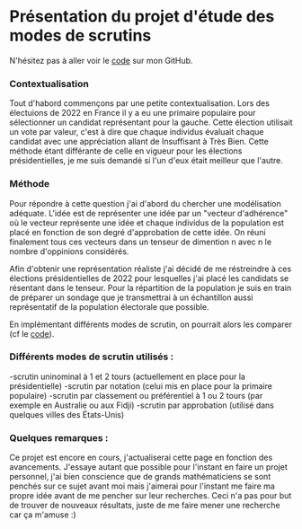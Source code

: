# Présentation du projet d'étude des modes de scrutins

N'hésitez pas à aller voir le [code](https://github.com/T-jester/Vote-systeme/blob/main/Voting%20system.py) sur mon GitHub.


### Contextualisation
Tout d'habord commençons par une petite contextualisation. Lors des électuions de 2022 en France il y a eu une primaire populaire pour sélectionner un candidat représentant pour la gauche. Cette élection utilisait un vote par valeur, c'est à dire que chaque individus évaluait chaque candidat avec une appréciation allant de Insuffisant à Très Bien. Cette méthode étant différante de celle en vigueur pour les élections présidentielles, je me suis demandé si l'un d'eux était meilleur que l'autre.



### Méthode
Pour répondre à cette question j'ai d'abord du chercher une modélisation adéquate.
L'idée est de représenter une idée par un "vecteur d'adhérence" où le vecteur représente une idée et chaque individus de la population est placé en fonction de son degré d'approbation de cette idée. On réuni finalement tous ces vecteurs dans un tenseur de dimention n avec n le nombre d'oppinions considérés.

Afin d'obtenir une représentation réaliste j'ai décidé de me réstreindre à ces élections présidentielles de 2022 pour lesquelles j'ai placé les candidats se résentant dans le tenseur.
Pour la répartition de la population je suis en train de préparer un sondage que je transmettrai à un échantillon aussi représentatif de la population électorale que possible.

En implémentant différents modes de scrutin, on pourrait alors les comparer (cf le [code](https://github.com/T-jester/Vote-systeme/blob/main/Voting%20system.py)).


### Différents modes de scrutin utilisés :
-scrutin uninominal à 1 et 2 tours (actuellement en place pour la présidentielle)
-scrutin par notation (celui mis en place pour la primaire populaire)
-scrutin par classement ou préférentiel à 1 ou 2 tours (par exemple en Australie ou aux Fidji)
-scrutin par approbation (utilisé dans quelques villes des États-Unis)



### Quelques remarques :
Ce projet est encore en cours, j'actualiserai cette page en fonction des avancements.
J'essaye autant que possible pour l'instant en faire un projet personnel, j'ai bien conscience que de grands mathématiciens se sont penchés sur ce sujet avant moi mais j'aimerai pour l'instant me faire ma propre idée avant de me pencher sur leur recherches.
Ceci n'a pas pour but de trouver de nouveaux résultats, juste de me faire mener une recherche car ça m'amuse :)
